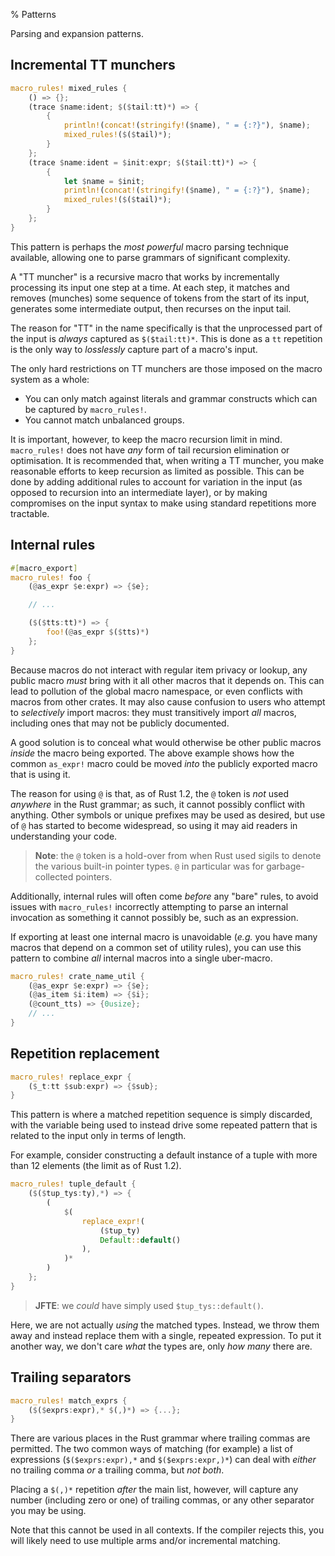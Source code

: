 % Patterns

Parsing and expansion patterns.

## Incremental TT munchers

```rust
macro_rules! mixed_rules {
    () => {};
    (trace $name:ident; $($tail:tt)*) => {
        {
            println!(concat!(stringify!($name), " = {:?}"), $name);
            mixed_rules!($($tail)*);
        }
    };
    (trace $name:ident = $init:expr; $($tail:tt)*) => {
        {
            let $name = $init;
            println!(concat!(stringify!($name), " = {:?}"), $name);
            mixed_rules!($($tail)*);
        }
    };
}
```

This pattern is perhaps the *most powerful* macro parsing technique available, allowing one to parse grammars of significant complexity.

A "TT muncher" is a recursive macro that works by incrementally processing its input one step at a time.  At each step, it matches and removes (munches) some sequence of tokens from the start of its input, generates some intermediate output, then recurses on the input tail.

The reason for "TT" in the name specifically is that the unprocessed part of the input is *always* captured as `$($tail:tt)*`.  This is done as a `tt` repetition is the only way to *losslessly* capture part of a macro's input.

The only hard restrictions on TT munchers are those imposed on the macro system as a whole:

* You can only match against literals and grammar constructs which can be captured by `macro_rules!`.
* You cannot match unbalanced groups.

It is important, however, to keep the macro recursion limit in mind.  `macro_rules!` does not have *any* form of tail recursion elimination or optimisation.  It is recommended that, when writing a TT muncher, you make reasonable efforts to keep recursion as limited as possible.  This can be done by adding additional rules to account for variation in the input (as opposed to recursion into an intermediate layer), or by making compromises on the input syntax to make using standard repetitions more tractable.

## Internal rules

```rust
#[macro_export]
macro_rules! foo {
    (@as_expr $e:expr) => {$e};

    // ...

    ($($tts:tt)*) => {
        foo!(@as_expr $($tts)*)
    };
}
```

Because macros do not interact with regular item privacy or lookup, any public macro *must* bring with it all other macros that it depends on.  This can lead to pollution of the global macro namespace, or even conflicts with macros from other crates.  It may also cause confusion to users who attempt to *selectively* import macros: they must transitively import *all* macros, including ones that may not be publicly documented.

A good solution is to conceal what would otherwise be other public macros *inside* the macro being exported.  The above example shows how the common `as_expr!` macro could be moved *into* the publicly exported macro that is using it.

The reason for using `@` is that, as of Rust 1.2, the `@` token is *not* used *anywhere* in the Rust grammar; as such, it cannot possibly conflict with anything.  Other symbols or unique prefixes may be used as desired, but use of `@` has started to become widespread, so using it may aid readers in understanding your code.

> **Note**: the `@` token is a hold-over from when Rust used sigils to denote the various built-in pointer types.  `@` in particular was for garbage-collected pointers.

Additionally, internal rules will often come *before* any "bare" rules, to avoid issues with `macro_rules!` incorrectly attempting to parse an internal invocation as something it cannot possibly be, such as an expression.

If exporting at least one internal macro is unavoidable (*e.g.* you have many macros that depend on a common set of utility rules), you can use this pattern to combine *all* internal macros into a single uber-macro.

```rust
macro_rules! crate_name_util {
    (@as_expr $e:expr) => {$e};
    (@as_item $i:item) => {$i};
    (@count_tts) => {0usize};
    // ...
}
```

## Repetition replacement

```rust
macro_rules! replace_expr {
    ($_t:tt $sub:expr) => {$sub};
}
```

This pattern is where a matched repetition sequence is simply discarded, with the variable being used to instead drive some repeated pattern that is related to the input only in terms of length.

For example, consider constructing a default instance of a tuple with more than 12 elements (the limit as of Rust 1.2).

```rust
macro_rules! tuple_default {
    ($($tup_tys:ty),*) => {
        (
            $(
                replace_expr!(
                    ($tup_ty)
                    Default::default()
                ),
            )*
        )
    };
}
```

> **JFTE**: we *could* have simply used `$tup_tys::default()`.

Here, we are not actually *using* the matched types.  Instead, we throw them away and instead replace them with a single, repeated expression.  To put it another way, we don't care *what* the types are, only *how many* there are.

## Trailing separators

```rust
macro_rules! match_exprs {
    ($($exprs:expr),* $(,)*) => {...};
}
```

There are various places in the Rust grammar where trailing commas are permitted.  The two common ways of matching (for example) a list of expressions (`$($exprs:expr),*` and `$($exprs:expr,)*`) can deal with *either* no trailing comma *or* a trailing comma, but *not both*.

Placing a `$(,)*` repetition *after* the main list, however, will capture any number (including zero or one) of trailing commas, or any other separator you may be using.

Note that this cannot be used in all contexts.  If the compiler rejects this, you will likely need to use multiple arms and/or incremental matching.
